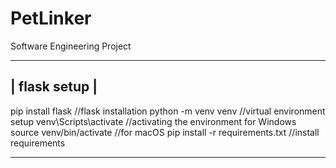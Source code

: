 # PetLinker
Software Engineering Project

 -------------
| flask setup  |
 -------------
pip install flask   //flask installation 
python -m venv venv //virtual environment setup
venv\Scripts\activate  //activating the environment for Windows 
source venv/bin/activate //for macOS 
pip install -r requirements.txt //install requirements

---------------------------------------------------------------------------------------------------------------------------------------------





